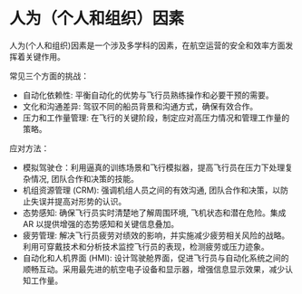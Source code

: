 # 人为（个人和组织）因素

人为(个人和组织)因素是一个涉及多学科的因素，在航空运营的安全和效率方面发挥着关键作用。

常见三个方面的挑战：
 - 自动化依赖性: 平衡自动化的优势与飞行员熟练操作和必要干预的需要。
 - 文化和沟通差异: 驾驭不同的船员背景和沟通方式，确保有效合作。
 - 压力和工作量管理: 在飞行的关键阶段，制定应对高压力情况和管理工作量的策略。

应对方法：
 - 模拟驾驶仓：利用逼真的训练场景和飞行模拟器，提高飞行员在压力下处理复杂情况, 团队合作和决策的技能。
 - 机组资源管理 (CRM): 强调机组人员之间的有效沟通, 团队合作和决策，以防止失误并提高对形势的认识。
 - 态势感知: 确保飞行员实时清楚地了解周围环境, 飞机状态和潜在危险。集成 AR 以提供增强的态势感知和关键信息叠加。
 - 疲劳管理: 解决飞行员疲劳对绩效的影响，并实施减少疲劳相关风险的战略。利用可穿戴技术和分析技术监控飞行员的表现，检测疲劳或压力迹象。
 - 自动化和人机界面 (HMI): 设计驾驶舱界面，促进飞行员与自动化系统之间的顺畅互动。采用最先进的航空电子设备和显示器，增强信息显示效果，减少认知工作量。
 
